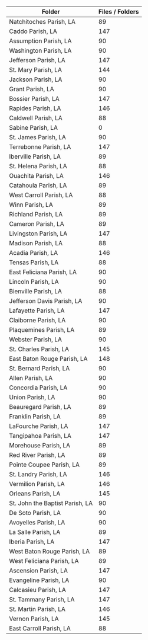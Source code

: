 | Folder                          |   Files / Folders |
|---------------------------------|-------------------|
| Natchitoches Parish, LA         |                89 |
| Caddo Parish, LA                |               147 |
| Assumption Parish, LA           |                90 |
| Washington Parish, LA           |                90 |
| Jefferson Parish, LA            |               147 |
| St. Mary Parish, LA             |               144 |
| Jackson Parish, LA              |                90 |
| Grant Parish, LA                |                90 |
| Bossier Parish, LA              |               147 |
| Rapides Parish, LA              |               146 |
| Caldwell Parish, LA             |                88 |
| Sabine Parish, LA               |                 0 |
| St. James Parish, LA            |                90 |
| Terrebonne Parish, LA           |               147 |
| Iberville Parish, LA            |                89 |
| St. Helena Parish, LA           |                88 |
| Ouachita Parish, LA             |               146 |
| Catahoula Parish, LA            |                89 |
| West Carroll Parish, LA         |                88 |
| Winn Parish, LA                 |                89 |
| Richland Parish, LA             |                89 |
| Cameron Parish, LA              |                89 |
| Livingston Parish, LA           |               147 |
| Madison Parish, LA              |                88 |
| Acadia Parish, LA               |               146 |
| Tensas Parish, LA               |                88 |
| East Feliciana Parish, LA       |                90 |
| Lincoln Parish, LA              |                90 |
| Bienville Parish, LA            |                88 |
| Jefferson Davis Parish, LA      |                90 |
| Lafayette Parish, LA            |               147 |
| Claiborne Parish, LA            |                90 |
| Plaquemines Parish, LA          |                89 |
| Webster Parish, LA              |                90 |
| St. Charles Parish, LA          |               145 |
| East Baton Rouge Parish, LA     |               148 |
| St. Bernard Parish, LA          |                90 |
| Allen Parish, LA                |                90 |
| Concordia Parish, LA            |                90 |
| Union Parish, LA                |                90 |
| Beauregard Parish, LA           |                89 |
| Franklin Parish, LA             |                89 |
| LaFourche Parish, LA            |               147 |
| Tangipahoa Parish, LA           |               147 |
| Morehouse Parish, LA            |                89 |
| Red River Parish, LA            |                89 |
| Pointe Coupee Parish, LA        |                89 |
| St. Landry Parish, LA           |               146 |
| Vermilion Parish, LA            |               146 |
| Orleans Parish, LA              |               145 |
| St. John the Baptist Parish, LA |                90 |
| De Soto Parish, LA              |                90 |
| Avoyelles Parish, LA            |                90 |
| La Salle Parish, LA             |                89 |
| Iberia Parish, LA               |               147 |
| West Baton Rouge Parish, LA     |                89 |
| West Feliciana Parish, LA       |                89 |
| Ascension Parish, LA            |               147 |
| Evangeline Parish, LA           |                90 |
| Calcasieu Parish, LA            |               147 |
| St. Tammany Parish, LA          |               147 |
| St. Martin Parish, LA           |               146 |
| Vernon Parish, LA               |               145 |
| East Carroll Parish, LA         |                88 |